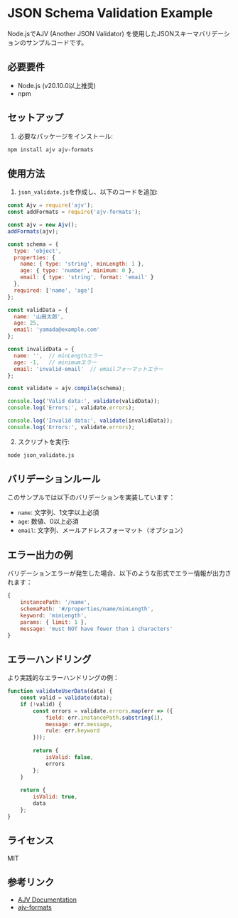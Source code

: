 # JSON Schema Validation Example

Node.jsでAJV (Another JSON Validator) を使用したJSONスキーマバリデーションのサンプルコードです。

## 必要要件

- Node.js (v20.10.0以上推奨)
- npm

## セットアップ

1. 必要なパッケージをインストール:

```bash
npm install ajv ajv-formats
```

## 使用方法

1. `json_validate.js`を作成し、以下のコードを追加:

```javascript
const Ajv = require('ajv');
const addFormats = require('ajv-formats');

const ajv = new Ajv();
addFormats(ajv);

const schema = {
  type: 'object',
  properties: {
    name: { type: 'string', minLength: 1 },
    age: { type: 'number', minimum: 0 },
    email: { type: 'string', format: 'email' }
  },
  required: ['name', 'age']
};

const validData = {
  name: '山田太郎',
  age: 25,
  email: 'yamada@example.com'
};

const invalidData = {
  name: '',  // minLengthエラー
  age: -1,   // minimumエラー
  email: 'invalid-email'  // emailフォーマットエラー
};

const validate = ajv.compile(schema);

console.log('Valid data:', validate(validData));
console.log('Errors:', validate.errors);

console.log('Invalid data:', validate(invalidData));
console.log('Errors:', validate.errors);
```

2. スクリプトを実行:

```bash
node json_validate.js
```

## バリデーションルール

このサンプルでは以下のバリデーションを実装しています：

- `name`: 文字列、1文字以上必須
- `age`: 数値、0以上必須
- `email`: 文字列、メールアドレスフォーマット（オプション）

## エラー出力の例

バリデーションエラーが発生した場合、以下のような形式でエラー情報が出力されます：

```javascript
{
    instancePath: '/name',
    schemaPath: '#/properties/name/minLength',
    keyword: 'minLength',
    params: { limit: 1 },
    message: 'must NOT have fewer than 1 characters'
}
```

## エラーハンドリング

より実践的なエラーハンドリングの例：

```javascript
function validateUserData(data) {
    const valid = validate(data);
    if (!valid) {
        const errors = validate.errors.map(err => ({
            field: err.instancePath.substring(1),
            message: err.message,
            rule: err.keyword
        }));
        
        return {
            isValid: false,
            errors
        };
    }
    
    return {
        isValid: true,
        data
    };
}
```

## ライセンス

MIT

## 参考リンク

- [AJV Documentation](https://ajv.js.org/)
- [ajv-formats](https://github.com/ajv-validator/ajv-formats)